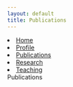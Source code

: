 ```yaml
---
layout: default
title: Publications
---
```

<li><a href="{{site.baseurl}}/index">Home</a></li>
<li><a href="{{site.baseurl}}/profile">Profile</a></li>
<li><a href="{{site.baseurl}}/publications">Publications</a></li>
<li><a href="{{site.baseurl}}/research">Research</a></li>
<li><a href="{{site.baseurl}}/teaching">Teaching</a></li>
Publications
